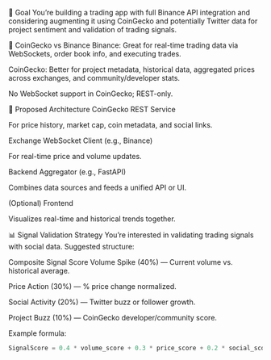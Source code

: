 🎯 Goal
You’re building a trading app with full Binance API integration and considering augmenting it using CoinGecko and potentially Twitter data for project sentiment and validation of trading signals.

🧠 CoinGecko vs Binance
Binance: Great for real-time trading data via WebSockets, order book info, and executing trades.

CoinGecko: Better for project metadata, historical data, aggregated prices across exchanges, and community/developer stats.

No WebSocket support in CoinGecko; REST-only.

🔧 Proposed Architecture
CoinGecko REST Service

For price history, market cap, coin metadata, and social links.

Exchange WebSocket Client (e.g., Binance)

For real-time price and volume updates.

Backend Aggregator (e.g., FastAPI)

Combines data sources and feeds a unified API or UI.

(Optional) Frontend

Visualizes real-time and historical trends together.

📊 Signal Validation Strategy
You’re interested in validating trading signals with social data. Suggested structure:

Composite Signal Score
Volume Spike (40%) — Current volume vs. historical average.

Price Action (30%) — % price change normalized.

Social Activity (20%) — Twitter buzz or follower growth.

Project Buzz (10%) — CoinGecko developer/community score.

Example formula:

```python
SignalScore = 0.4 * volume_score + 0.3 * price_score + 0.2 * social_score + 0.1 * project_buzz
```